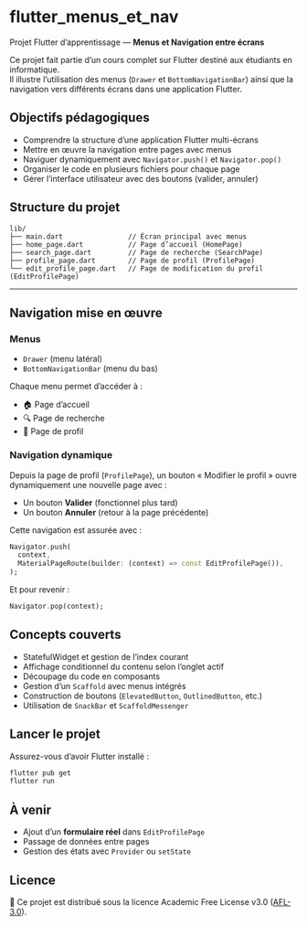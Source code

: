 
# flutter_menus_et_nav

Projet Flutter d’apprentissage — **Menus et Navigation entre écrans**

Ce projet fait partie d’un cours complet sur Flutter destiné aux étudiants en informatique.  
Il illustre l’utilisation des menus (`Drawer` et `BottomNavigationBar`) ainsi que la navigation vers différents écrans dans une application Flutter.


## Objectifs pédagogiques

- Comprendre la structure d’une application Flutter multi-écrans
- Mettre en œuvre la navigation entre pages avec menus
- Naviguer dynamiquement avec `Navigator.push()` et `Navigator.pop()`
- Organiser le code en plusieurs fichiers pour chaque page
- Gérer l’interface utilisateur avec des boutons (valider, annuler)


## Structure du projet

```
lib/
├── main.dart                // Écran principal avec menus
├── home_page.dart           // Page d’accueil (HomePage)
├── search_page.dart         // Page de recherche (SearchPage)
├── profile_page.dart        // Page de profil (ProfilePage)
└── edit_profile_page.dart   // Page de modification du profil (EditProfilePage)
```

---

## Navigation mise en œuvre

### Menus

- `Drawer` (menu latéral)
- `BottomNavigationBar` (menu du bas)

Chaque menu permet d’accéder à :
- 🏠 Page d’accueil
- 🔍 Page de recherche
- 👤 Page de profil

### Navigation dynamique

Depuis la page de profil (`ProfilePage`), un bouton « Modifier le profil » ouvre dynamiquement une nouvelle page avec :

- Un bouton **Valider** (fonctionnel plus tard)
- Un bouton **Annuler** (retour à la page précédente)

Cette navigation est assurée avec :

```dart
Navigator.push(
  context,
  MaterialPageRoute(builder: (context) => const EditProfilePage()),
);
```

Et pour revenir :

```dart
Navigator.pop(context);
```


## Concepts couverts

- StatefulWidget et gestion de l’index courant
- Affichage conditionnel du contenu selon l’onglet actif
- Découpage du code en composants
- Gestion d’un `Scaffold` avec menus intégrés
- Construction de boutons (`ElevatedButton`, `OutlinedButton`, etc.)
- Utilisation de `SnackBar` et `ScaffoldMessenger`


## Lancer le projet

Assurez-vous d’avoir Flutter installé :

```bash
flutter pub get
flutter run
```


## À venir

- Ajout d’un **formulaire réel** dans `EditProfilePage`
- Passage de données entre pages
- Gestion des états avec `Provider` ou `setState`


## Licence

📄 Ce projet est distribué sous la licence Academic Free License v3.0 ([AFL-3.0](https://opensource.org/licenses/AFL-3.0)).

